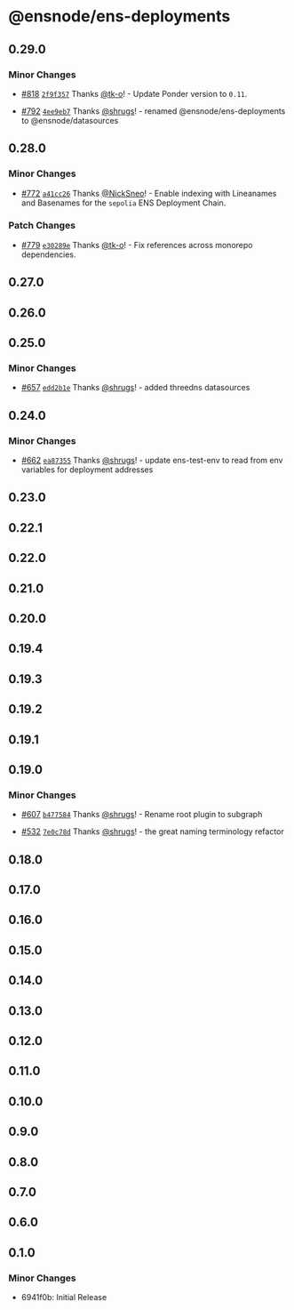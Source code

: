 # @ensnode/ens-deployments

## 0.29.0

### Minor Changes

- [#818](https://github.com/namehash/ensnode/pull/818) [`2f9f357`](https://github.com/namehash/ensnode/commit/2f9f35780def5a6696263cf2e10d4ec4f89194f5) Thanks [@tk-o](https://github.com/tk-o)! - Update Ponder version to `0.11`.

- [#792](https://github.com/namehash/ensnode/pull/792) [`4ee9eb7`](https://github.com/namehash/ensnode/commit/4ee9eb7bcbdd3ec45704565cc4e5567237ee7238) Thanks [@shrugs](https://github.com/shrugs)! - renamed @ensnode/ens-deployments to @ensnode/datasources

## 0.28.0

### Minor Changes

- [#772](https://github.com/namehash/ensnode/pull/772) [`a41cc26`](https://github.com/namehash/ensnode/commit/a41cc26bbef49768f398780d67e4caeca7b22fb1) Thanks [@NickSneo](https://github.com/NickSneo)! - Enable indexing with Lineanames and Basenames for the `sepolia` ENS Deployment Chain.

### Patch Changes

- [#779](https://github.com/namehash/ensnode/pull/779) [`e30289e`](https://github.com/namehash/ensnode/commit/e30289e5292a991638fd55cc04d663dc97ecb30a) Thanks [@tk-o](https://github.com/tk-o)! - Fix references across monorepo dependencies.

## 0.27.0

## 0.26.0

## 0.25.0

### Minor Changes

- [#657](https://github.com/namehash/ensnode/pull/657) [`edd2b1e`](https://github.com/namehash/ensnode/commit/edd2b1ebb4e052a5036edee090dd05c80cb732ca) Thanks [@shrugs](https://github.com/shrugs)! - added threedns datasources

## 0.24.0

### Minor Changes

- [#662](https://github.com/namehash/ensnode/pull/662) [`ea87355`](https://github.com/namehash/ensnode/commit/ea87355e2893448bf53d586bef436ce20095b66d) Thanks [@shrugs](https://github.com/shrugs)! - update ens-test-env to read from env variables for deployment addresses

## 0.23.0

## 0.22.1

## 0.22.0

## 0.21.0

## 0.20.0

## 0.19.4

## 0.19.3

## 0.19.2

## 0.19.1

## 0.19.0

### Minor Changes

- [#607](https://github.com/namehash/ensnode/pull/607) [`b477584`](https://github.com/namehash/ensnode/commit/b477584c0ab9645214ced764b50224af6a636ffa) Thanks [@shrugs](https://github.com/shrugs)! - Rename root plugin to subgraph

- [#532](https://github.com/namehash/ensnode/pull/532) [`7e0c78d`](https://github.com/namehash/ensnode/commit/7e0c78d8218519421b923e84723867e3e0ba76be) Thanks [@shrugs](https://github.com/shrugs)! - the great naming terminology refactor

## 0.18.0

## 0.17.0

## 0.16.0

## 0.15.0

## 0.14.0

## 0.13.0

## 0.12.0

## 0.11.0

## 0.10.0

## 0.9.0

## 0.8.0

## 0.7.0

## 0.6.0

## 0.1.0

### Minor Changes

- 6941f0b: Initial Release
